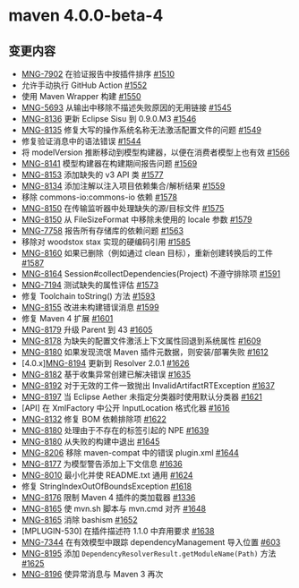 # maven 4.0.0-beta-4

## 变更内容

- [MNG-7902](https://issues.apache.org/jira/browse/MNG-7902) 在验证报告中按插件排序 [#1510](https://github.com/apache/maven/pull/1510)
- 允许手动执行 GitHub Action [#1552](https://github.com/apache/maven/pull/1552)
- 使用 Maven Wrapper 构建 [#1550](https://github.com/apache/maven/pull/1550)
- [MNG-5693](https://issues.apache.org/jira/browse/MNG-5693) 从输出中移除不描述失败原因的无用链接 [#1545](https://github.com/apache/maven/pull/1545)
- [MNG-8136](https://issues.apache.org/jira/browse/MNG-8136) 更新 Eclipse Sisu 到 0.9.0.M3 [#1546](https://github.com/apache/maven/pull/1546)
- [MNG-8135](https://issues.apache.org/jira/browse/MNG-8135) 修复大写的操作系统名称无法激活配置文件的问题 [#1549](https://github.com/apache/maven/pull/1549)
- 修复验证消息中的语法错误 [#1544](https://github.com/apache/maven/pull/1544)
- 将 modelVersion 推断移动到模型构建器，以便在消费者模型上也有效 [#1566](https://github.com/apache/maven/pull/1566)
- [MNG-8141](https://issues.apache.org/jira/browse/MNG-8141) 模型构建器在构建期间报告问题 [#1569](https://github.com/apache/maven/pull/1569)
- [MNG-8153](https://issues.apache.org/jira/browse/MNG-8153) 添加缺失的 v3 API 类 [#1577](https://github.com/apache/maven/pull/1577)
- [MNG-8134](https://issues.apache.org/jira/browse/MNG-8134) 添加注解以注入项目依赖集合/解析结果 [#1559](https://github.com/apache/maven/pull/1559)
- 移除 commons-io:commons-io 依赖 [#1578](https://github.com/apache/maven/pull/1578)
- [MNG-8150](https://issues.apache.org/jira/browse/MNG-8150) 在传输监听器中处理缺失的源/目标文件 [#1575](https://github.com/apache/maven/pull/1575)
- [MNG-8150](https://issues.apache.org/jira/browse/MNG-8150) 从 FileSizeFormat 中移除未使用的 locale 参数 [#1579](https://github.com/apache/maven/pull/1579)
- [MNG-7758](https://issues.apache.org/jira/browse/MNG-7758) 报告所有存储库的依赖问题 [#1563](https://github.com/apache/maven/pull/1563)
- 移除对 woodstox stax 实现的硬编码引用 [#1585](https://github.com/apache/maven/pull/1585)
- [MNG-8160](https://issues.apache.org/jira/browse/MNG-8160) 如果已删除（例如通过 clean 目标），重新创建转换后的工件 [#1587](https://github.com/apache/maven/pull/1587)
- [MNG-8164](https://issues.apache.org/jira/browse/MNG-8164) Session#collectDependencies(Project) 不遵守排除项 [#1591](https://github.com/apache/maven/pull/1591)
- [MNG-7194](https://issues.apache.org/jira/browse/MNG-7194) 测试缺失的属性评估 [#1573](https://github.com/apache/maven/pull/1573)
- 修复 Toolchain toString() 方法 [#1593](https://github.com/apache/maven/pull/1593)
- [MNG-8155](https://issues.apache.org/jira/browse/MNG-8155) 改进未构建错误消息 [#1599](https://github.com/apache/maven/pull/1599)
- 修复 Maven 4 扩展 [#1601](https://github.com/apache/maven/pull/1601)
- [MNG-8179](https://issues.apache.org/jira/browse/MNG-8179) 升级 Parent 到 43 [#1605](https://github.com/apache/maven/pull/1605)
- [MNG-8178](https://issues.apache.org/jira/browse/MNG-8178) 为缺失的配置文件激活上下文属性回退到系统属性 [#1609](https://github.com/apache/maven/pull/1609)
- [MNG-8180](https://issues.apache.org/jira/browse/MNG-8180) 如果发现流氓 Maven 插件元数据，则安装/部署失败 [#1612](https://github.com/apache/maven/pull/1612)
- [4.0.x][MNG-8194](https://issues.apache.org/jira/browse/MNG-8194) 更新到 Resolver 2.0.1 [#1626](https://github.com/apache/maven/pull/1626)
- [MNG-8182](https://issues.apache.org/jira/browse/MNG-8182) 基于收集异常创建已解决错误 [#1635](https://github.com/apache/maven/pull/1635)
- [MNG-8192](https://issues.apache.org/jira/browse/MNG-8192) 对于无效的工件一致抛出 InvalidArtifactRTException [#1637](https://github.com/apache/maven/pull/1637)
- [MNG-8197](https://issues.apache.org/jira/browse/MNG-8197) 当 Eclipse Aether 未指定分类器时使用默认分类器 [#1621](https://github.com/apache/maven/pull/1621)
- [API] 在 XmlFactory 中公开 InputLocation 格式化器 [#1616](https://github.com/apache/maven/pull/1616)
- [MNG-8132](https://issues.apache.org/jira/browse/MNG-8132) 修复 BOM 依赖排除项 [#1622](https://github.com/apache/maven/pull/1622)
- [MNG-8180](https://issues.apache.org/jira/browse/MNG-8180) 处理由于不存在的标签引起的 NPE [#1639](https://github.com/apache/maven/pull/1639)
- [MNG-8180](https://issues.apache.org/jira/browse/MNG-8180) 从失败的构建中退出 [#1645](https://github.com/apache/maven/pull/1645)
- [MNG-8206](https://issues.apache.org/jira/browse/MNG-8206) 移除 maven-compat 中的错误 plugin.xml [#1644](https://github.com/apache/maven/pull/1644)
- [MNG-8177](https://issues.apache.org/jira/browse/MNG-8177) 为模型警告添加上下文信息 [#1636](https://github.com/apache/maven/pull/1636)
- [MNG-8010](https://issues.apache.org/jira/browse/MNG-8010) 最小化并使 README.txt 通用 [#1624](https://github.com/apache/maven/pull/1624)
- 修复 StringIndexOutOfBoundsException [#1618](https://github.com/apache/maven/pull/1618)
- [MNG-8176](https://issues.apache.org/jira/browse/MNG-8176) 限制 Maven 4 插件的类加载器 [#1336](https://github.com/apache/maven/pull/1336)
- [MNG-8165](https://issues.apache.org/jira/browse/MNG-8165) 使 mvn.sh 脚本与 mvn.cmd 对齐 [#1648](https://github.com/apache/maven/pull/1648)
- [MNG-8165](https://issues.apache.org/jira/browse/MNG-8165) 消除 bashism [#1652](https://github.com/apache/maven/pull/1652)
- [MPLUGIN-530] 在插件描述符 1.1.0 中弃用要求 [#1638](https://github.com/apache/maven/pull/1638)
- [MNG-7344](https://issues.apache.org/jira/browse/MNG-7344) 在有效模型中跟踪 dependencyManagement 导入位置 [#603](https://github.com/apache/maven/pull/603)
- [MNG-8195](https://issues.apache.org/jira/browse/MNG-8195) 添加 `DependencyResolverResult.getModuleName(Path)` 方法 [#1625](https://github.com/apache/maven/pull/1625)
- [MNG-8196](https://issues.apache.org/jira/browse/MNG-8196) 使异常消息与 Maven 3 再次